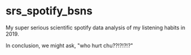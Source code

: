 # srs_spotify_bsns

My super serious scientific spotify data analysis of my listening habits in 2019. 

In conclusion, we might ask, "who hurt chu??!?!?!?"
